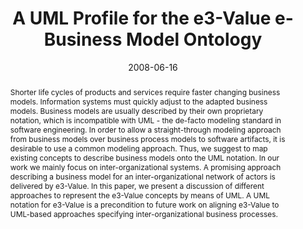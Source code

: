 ---
abstract: Shorter life cycles of products and services require faster changing business
  models. Information systems must quickly adjust to the adapted business models.
  Business models are usually described by their own proprietary notation, which is
  incompatible with UML - the de-facto modeling standard in software engineering.
  In order to allow a straight-through modeling approach from business models over
  business process models to software artifacts, it is desirable to use a common modeling
  approach. Thus, we suggest to map existing concepts to describe business models
  onto the UML notation. In our work we mainly focus on inter-organizational systems.
  A promising approach describing a business model for an inter-organizational network
  of actors is delivered by e3-Value. In this paper, we present a discussion of different
  approaches to represent the e3-Value concepts by means of UML. A UML notation for
  e3-Value is a precondition to future work on aligning e3-Value to UML-based approaches
  specifying inter-organizational business processes.
authors:
- Christian Huemer
- Alexander Schmidt
- Hannes Werthner
- Marco Zapletal
date: '2008-06-16'
featured: false
links:
- name: Publik
  url: https://publik.tuwien.ac.at/showentry.php?ID=141790&lang=2
publication_types:
- '1'
publishDate: '2008-06-16'
specifics: 'Vortrag: Third International Workshop on Business/IT Alignment and Interoperability
  (BUSITAL''08) held in conjunction with CAiSE''08 Conference, Montpellier, Frankreich;
  16.06.2008; in: "Proceedings of the Third International Workshop on Business/IT
  Alignment and Interoperability (BUSITAL''08) held in conjunction with CAiSE''08
  Conference", CEUR-WS, Vol-336 (2008), ISSN: 1613-0073; Paper-Nr. 1, 15 S.'
title: A UML Profile for the e3-Value e-Business Model Ontology
url_pdf: http://publik.tuwien.ac.at/files/pub-inf_5421.pdf
---